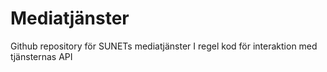 # Mediatjänster
Github repository för SUNETs mediatjänster
I regel kod för interaktion med tjänsternas API
